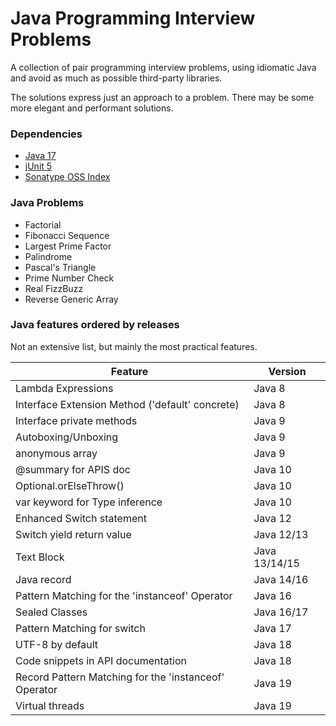 # Java Programming Interview Problems
A collection of pair programming interview problems, using idiomatic Java and avoid as much as possible third-party libraries.

The solutions express just an approach to a problem. 
There may be some more elegant and performant solutions.

### Dependencies
 * [Java 17](https://www.oracle.com/java/technologies/javase/17-relnote-issues.html)
 * [jUnit 5](https://junit.org/junit5/)
 * [Sonatype OSS Index](https://sonatype.github.io/ossindex-maven/maven-plugin/)

### Java Problems
 * Factorial
 * Fibonacci Sequence
 * Largest Prime Factor
 * Palindrome
 * Pascal's Triangle
 * Prime Number Check
 * Real FizzBuzz
 * Reverse Generic Array

### Java features ordered by releases

Not an extensive list, but mainly the most practical features.

| **Feature**                                           | **Version**   |
|-------------------------------------------------------|---------------|
| Lambda Expressions                                    | Java 8        |
| Interface Extension Method ('default' concrete)       | Java 8        |
| Interface private methods                             | Java 9        |
| Autoboxing/Unboxing                                   | Java 9        |
| anonymous array                                       | Java 9        |
| @summary for APIS doc                                 | Java 10       |
| Optional.orElseThrow()                                | Java 10       |
| var keyword for Type inference                        | Java 10       |
| Enhanced Switch statement                             | Java 12       |
| Switch yield return value                             | Java 12/13    |
| Text Block                                            | Java 13/14/15 |
| Java record                                           | Java 14/16    |
| Pattern Matching for the 'instanceof' Operator        | Java 16       |
| Sealed Classes                                        | Java 16/17    |
| Pattern Matching for switch                           | Java 17       |
| UTF-8 by default                                      | Java 18       |
| Code snippets in API documentation                    | Java 18       |
| Record Pattern Matching for the 'instanceof' Operator | Java 19       |
| Virtual threads                                       | Java 19       |

